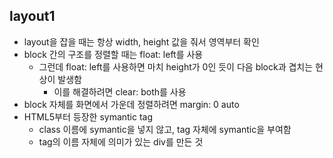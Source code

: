 ## layout1
- layout을 잡을 때는 항상 width, height 값을 줘서 영역부터 확인
- block 간의 구조를 정렬할 때는 float: left를 사용
  - 그런데 float: left를 사용하면 마치 height가 0인 듯이 다음 block과 겹치는 현상이 발생함
    - 이를 해결하려면 clear: both를 사용
- block 자체를 화면에서 가운데 정렬하려면 margin: 0 auto
- HTML5부터 등장한 symantic tag
  - class 이름에 symantic을 넣지 않고, tag 자체에 symantic을 부여함
  - tag의 이름 자체에 의미가 있는 div를 만든 것
